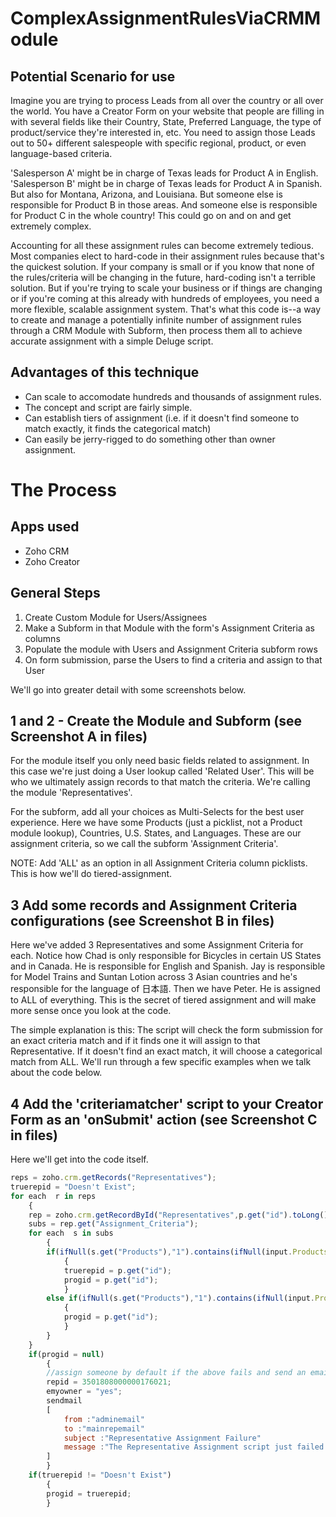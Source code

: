 # ComplexAssignmentRulesViaCRMModule

## Potential Scenario for use

Imagine you are trying to process Leads from all over the country or all over the world. You have a Creator Form on your website that people are filling in with several fields like their Country, State, Preferred Language, the type of product/service they're interested in, etc. You need to assign those Leads out to 50+ different salespeople with specific regional, product, or even language-based criteria. 

'Salesperson A' might be in charge of Texas leads for Product A in English. 'Salesperson B' might be in charge of Texas leads for Product A in Spanish. But also for Montana, Arizona, and Louisiana. But someone else is responsible for Product B in those areas. And someone else is responsible for Product C in the whole country! This could go on and on and get extremely complex.

Accounting for all these assignment rules can become extremely tedious. Most companies elect to hard-code in their assignment rules because that's the quickest solution. If your company is small or if you know that none of the rules/criteria will be changing in the future, hard-coding isn't a terrible solution. But if you're trying to scale your business or if things are changing or if you're coming at this already with hundreds of employees, you need a more flexible, scalable assignment system. That's what this code is--a way to create and manage a potentially infinite number of assignment rules through a CRM Module with Subform, then process them all to achieve accurate assignment with a simple Deluge script.

## Advantages of this technique

- Can scale to accomodate hundreds and thousands of assignment rules.
- The concept and script are fairly simple.
- Can establish tiers of assignment (i.e. if it doesn't find someone to match exactly, it finds the categorical match)
- Can easily be jerry-rigged to do something other than owner assignment.

# The Process

## Apps used
- Zoho CRM
- Zoho Creator

## General Steps
1. Create Custom Module for Users/Assignees
2. Make a Subform in that Module with the form's Assignment Criteria as columns
3. Populate the module with Users and Assignment Criteria subform rows
4. On form submission, parse the Users to find a criteria and assign to that User

We'll go into greater detail with some screenshots below.

## 1 and 2 - Create the Module and Subform (see Screenshot A in files)

For the module itself you only need basic fields related to assignment. In this case we're just doing a User lookup called 'Related User'. This will be who we ultimately assign records to that match the criteria. We're calling the module 'Representatives'.

For the subform, add all your choices as Multi-Selects for the best user experience. Here we have some Products (just a picklist, not a Product module lookup), Countries, U.S. States, and Languages. These are our assignment criteria, so we call the subform 'Assignment Criteria'.

NOTE: Add 'ALL' as an option in all Assignment Criteria column picklists. This is how we'll do tiered-assignment.

## 3 Add some records and Assignment Criteria configurations (see Screenshot B in files)

Here we've added 3 Representatives and some Assignment Criteria for each. Notice how Chad is only responsible for Bicycles in certain US States and in Canada. He is responsible for English and Spanish. Jay is responsible for Model Trains and Suntan Lotion across 3 Asian countries and he's responsible for the language of 日本語. Then we have Peter. He is assigned to ALL of everything. This is the secret of tiered assignment and will make more sense once you look at the code.

The simple explanation is this: The script will check the form submission for an exact criteria match and if it finds one it will assign to that Representative. If it doesn't find an exact match, it will choose a categorical match from ALL. We'll run through a few specific examples when we talk about the code below.

## 4 Add the 'criteriamatcher' script to your Creator Form as an 'onSubmit' action (see Screenshot C in files)

Here we'll get into the code itself.

```javascript
reps = zoho.crm.getRecords("Representatives");
truerepid = "Doesn't Exist";
for each  r in reps
	{
	rep = zoho.crm.getRecordById("Representatives",p.get("id").toLong());
	subs = rep.get("Assignment_Criteria");
	for each  s in subs
		{
		if(ifNull(s.get("Products"),"1").contains(ifNull(input.Products,"1")) && ifNull(s.get("Country"),"2").contains(ifNull(input.Country,"2")) && 			ifNull(s.get("State"),"3").contains(ifNull(input.State,"3")) && ifNull(s.get("Language"),"4").contains(ifNull(input.Language,"4")))
			{
			truerepid = p.get("id");
			progid = p.get("id");
			}
		else if(ifNull(s.get("Products"),"1").contains(ifNull(input.Products,"1")) || s.get("Products") = "ALL" && ifNull(s.get("Country"),"2").contains(ifNull(input.Country,"2")) || s.get("Country") = "ALL" && ifNull(s.get("State"),"3").contains(ifNull(input.State,"3")) || s.get("State") = "ALL" && ifNull(s.get("Language"),"4").contains(ifNull(input.Language,"4")) || s.get("Language") = "ALL")
			{
			progid = p.get("id");
			}
		}
	}
	if(progid = null)
		{
		//assign someone by default if the above fails and send an email saying it failed
		repid = 3501808000000176021;
		emyowner = "yes";
		sendmail
		[
			from :"adminemail"
			to :"mainrepemail"
			subject :"Representative Assignment Failure"
			message :"The Representative Assignment script just failed at this precise time: " + zoho.currenttime + " for the following combo of 			  Product, Country, State, and Language. " + input.Products + ", " + input.Country + ", " + input.State + ", " + input.Language + "."
		]
		}
	if(truerepid != "Doesn't Exist")
		{
		progid = truerepid;
		}
```

